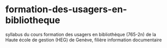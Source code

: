 formation-des-usagers-en-bibliotheque
=====================================

syllabus du cours formation des usagers en bibliothèque (765-2n) de la Haute école de gestion (HEG) de Genève, filière information documentaire
